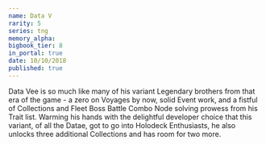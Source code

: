 ```yaml
---
name: Data V
rarity: 5
series: tng
memory_alpha:
bigbook_tier: 8
in_portal: true
date: 10/10/2018
published: true
---
```


Data Vee is so much like many of his variant Legendary brothers from that era of the game - a zero on Voyages by now, solid Event work, and a fistful of Collections and Fleet Boss Battle Combo Node solving prowess from his Trait list. Warming his hands with the delightful developer choice that this variant, of all the Datae, got to go into Holodeck Enthusiasts, he also unlocks three additional Collections and has room for two more.
